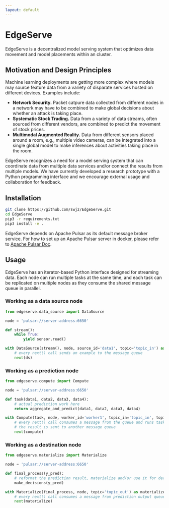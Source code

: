 ```yaml
---
layout: default
---
```


# EdgeServe

EdgeServe is a decentralized model serving system that optimizes data movement and model placements within an cluster.

## Motivation and Design Principles
Machine learning deployments are getting more complex where models may source feature data from a variety of disparate services hosted on different devices. Examples include:
- **Network Security.** Packet catpure data collected from different nodes in a network may have to be combined to make global decisions about whether an attack is taking place.
- **Systematic Stock Trading.** Data from a variety of data streams, often sourced from different vendors, are combined to predict the movement of stock prices. 
- **Multimodal Augmented Reality.** Data from different sensors placed around a room, e.g., multiple video cameras, can be integrated into a single global model to make inferences about activities taking place in the room.

EdgeServe recognizes a need for a model serving system that can coordinate data from multiple data services and/or connect the results from multiple models. We have currently developed a research prototype with a Python programming interface and we encourage external usage and collaboration for feedback. 

## Installation
```bash
git clone https://github.com/swjz/EdgeServe.git
cd EdgeServe
pip3 -r requirements.txt
pip3 install -e .
```

EdgeServe depends on Apache Pulsar as its default message broker service. For how to set up an Apache Pulsar server in docker, please refer to [Apache Pulsar Doc](https://pulsar.apache.org/docs/2.11.x/getting-started-docker/).

## Usage
EdgeServe has an iterator-based Python interface designed for streaming data.
Each node can run multiple tasks at the same time, and each task can be replicated on multiple nodes as they consume the shared message queue in parallel.
### Working as a data source node
```python
from edgeserve.data_source import DataSource

node = 'pulsar://server-address:6650'

def stream():
    while True:
        yield sensor.read()

with DataSource(stream(), node, source_id='data1', topic='topic_in') as ds:
    # every next() call sends an example to the message queue
    next(ds)
```

### Working as a prediction node
```python
from edgeserve.compute import Compute

node = 'pulsar://server-address:6650'

def task(data1, data2, data3, data4):
    # actual prediction work here
    return aggregate_and_predict(data1, data2, data3, data4)

with Compute(task, node, worker_id='worker1', topic_in='topic_in', topic_out='topic_out') as compute:
    # every next() call consumes a message from the queue and runs task() on it
    # the result is sent to another message queue
    next(compute)
```

### Working as a destination node
```python
from edgeserve.materialize import Materialize

node = 'pulsar://server-address:6650'

def final_process(y_pred):
    # reformat the prediction result, materialize and/or use it for decision making
    make_decisions(y_pred)

with Materialize(final_process, node, topic='topic_out') as materialize:
    # every next() call consumes a message from prediction output queue and runs final_process() on it
    next(materialize)
```
